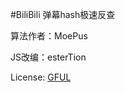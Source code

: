 #BiliBili 弹幕hash极速反查


算法作者：MoePus


JS改编：esterTion


License: [GFUL](https://www.cnbeining.com/gful-go-fuck-yourself-license-version-1/)
